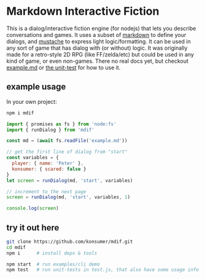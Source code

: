 # Markdown Interactive Fiction

This is a dialog/interactive fiction engine (for nodejs) that lets you describe conversations and games. It uses a subset of [markdown](https://www.markdownguide.org/basic-syntax/) to define your dialogs, and [mustache](http://mustache.github.io/mustache.5.html) to express light logic/formatting. It can be used in any sort of game that has dialog with (or without) logic. It was originally made for a retro-style 2D RPG (like FF/zelda/etc) but could be used in any kind of game, or even non-games. There no real docs yet, but checkout [example.md](./example.md) or [the unit-test](./test.js) for how to use it.


## example usage

In your own project:

```sh
npm i mdif
```

```js
import { promises as fs } from 'node:fs'
import { runDialog } from 'mdif'

const md = (await fs.readFile('example.md'))

// get the first line of dialog from "start"
const variables = {
  player: { name: 'Peter' },
  konsumer: { scared: false }
}
let screen = runDialog(md, 'start', variables)

// increment to the next page
screen = runDialog(md, 'start', variables, 1)

console.log(screen)
```


## try it out here

```sh
git clone https://github.com/konsumer/mdif.git
cd mdif
npm i      # install deps & tools

npm start  # run examples/cli demo
npm test   # run unit-tests in test.js, that also have some usage info
```

